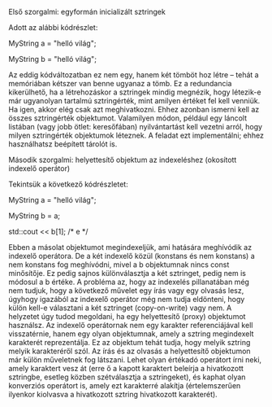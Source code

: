 Első szorgalmi: egyformán inicializált sztringek

Adott az alábbi kódrészlet:

MyString a = "helló világ";

MyString b = "helló világ";

Az eddig kódváltozatban ez nem egy, hanem két tömböt hoz létre – tehát a memóriában kétszer van benne ugyanaz a tömb. Ez a redundancia kikerülhető, ha a létrehozáskor a sztringek mindig megnézik, hogy létezik-e már ugyanolyan tartalmú sztringérték, mint amilyen értéket fel kell venniük. Ha igen, akkor elég csak azt meghivatkozni. Ehhez azonban ismerni kell az összes sztringérték objektumot. Valamilyen módon, például egy láncolt listában (vagy jobb ötlet: keresőfában) nyilvántartást kell vezetni arról, hogy milyen sztringérték objektumok léteznek. A feladat ezt implementálni; ehhez használhatsz beépített tárolót is.

Második szorgalmi: helyettesítő objektum az indexeléshez (okosított indexelő operátor)

Tekintsük a következő kódrészletet:

MyString a = "helló világ";

MyString b = a;

std::cout << b[1];  /* e */

Ebben a másolat objektumot megindexeljük, ami hatására meghívódik az indexelő operátora. De a két indexelő közül (konstans és nem konstans) a nem konstans fog meghívódni, mivel a b objektumnak nincs const minősítője. Ez pedig sajnos különválasztja a két sztringet, pedig nem is módosul a b értéke. A probléma az, hogy az indexelés pillanatában még nem tudjuk, hogy a következő művelet egy írás vagy egy olvasás lesz, úgyhogy igazából az indexelő operátor még nem tudja eldönteni, hogy külön kell-e választani a két sztringet (copy-on-write) vagy nem. A helyzetet úgy tudod megoldani, ha egy helyettesítő (proxy) objektumot használsz. Az indexelő operátornak nem egy karakter referenciájával kell visszatérnie, hanem egy olyan objektumnak, amely a sztring megindexelt karakterét reprezentálja. Ez az objektum tehát tudja, hogy melyik sztring melyik karakteréről szól. Az írás és az olvasás a helyettesítő objektumon már külön műveletnek fog látszani. Lehet olyan értékadó operátort írni neki, amely karaktert vesz át (erre ő a kapott karaktert beleírja a hivatkozott sztringbe, esetleg közben szétválasztja a sztringeket), és kaphat olyan konverziós operátort is, amely ezt karakterré alakítja (értelemszerűen ilyenkor kiolvasva a hivatkozott sztring hivatkozott karakterét).
